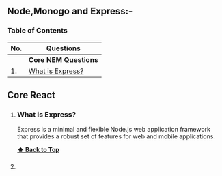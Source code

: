 ## Node,Monogo and Express:-

### Table of Contents

| No. | Questions                                                    |
| --- | ------------------------------------------------------------ |
|     | **Core NEM Questions**                                       |
| 1.   | [What is Express?](#what-is-express)                        |


## Core React

1. ### What is Express?
   Express is a minimal and flexible Node.js web application framework that provides a robust set of features for web and mobile applications.

   **[⬆ Back to Top](#table-of-contents)**

2. ### 